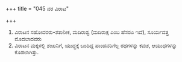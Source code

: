 +++
title = "045 ವರ ವಿರಾಟ"

+++
1. ವಿರಾಟನ ಸಹೋದರರು-ಶತಾನೀಕ, ಮದಿರಾಶ್ವ (ಮದಿರಾಕ್ಷ ಎಂಬ ಹೆಸರೂ ಇದೆ), ಸೂರ್ಯದತ್ತ ಮೊದಲಾದವರು  
2. ವಿರಾಟನ ಮಕ್ಕಳಲ್ಲಿ ಶಂಖನಿಗೆ, ಯುದ್ಧಕ್ಕೆ ಬಂದಿದ್ದ ಪಾಂಡವರಿಗೆಲ್ಲ ರಥಗಳನ್ನು ಕವಚ, ಆಯುಧಗಳನ್ನು ಕೊಡಲಾಗಿತ್ತು.